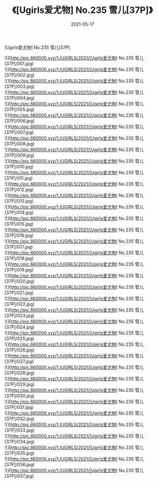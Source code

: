 ﻿---
layout: post
title:  《[Ugirls爱尤物] No.235 雪儿[37P]》
date:   2021-05-17
img: http://pic.660000.xyz/1:/UGIRLS/2021/[Ugirls爱尤物] No.235 雪儿[37P]/000.jpg
categories: [美女, 清纯, 唯美]
---

[Ugirls爱尤物] No.235 雪儿[37P]

  ![](http://pic.660000.xyz/1:/UGIRLS/2021/[Ugirls爱尤物] No.235 雪儿[37P]/001.jpg) <br> ![](http://pic.660000.xyz/1:/UGIRLS/2021/[Ugirls爱尤物] No.235 雪儿[37P]/002.jpg) <br> ![](http://pic.660000.xyz/1:/UGIRLS/2021/[Ugirls爱尤物] No.235 雪儿[37P]/003.jpg) <br> ![](http://pic.660000.xyz/1:/UGIRLS/2021/[Ugirls爱尤物] No.235 雪儿[37P]/004.jpg) <br> ![](http://pic.660000.xyz/1:/UGIRLS/2021/[Ugirls爱尤物] No.235 雪儿[37P]/005.jpg) <br> ![](http://pic.660000.xyz/1:/UGIRLS/2021/[Ugirls爱尤物] No.235 雪儿[37P]/006.jpg) <br> ![](http://pic.660000.xyz/1:/UGIRLS/2021/[Ugirls爱尤物] No.235 雪儿[37P]/007.jpg) <br> ![](http://pic.660000.xyz/1:/UGIRLS/2021/[Ugirls爱尤物] No.235 雪儿[37P]/008.jpg) <br> ![](http://pic.660000.xyz/1:/UGIRLS/2021/[Ugirls爱尤物] No.235 雪儿[37P]/009.jpg) <br> ![](http://pic.660000.xyz/1:/UGIRLS/2021/[Ugirls爱尤物] No.235 雪儿[37P]/010.jpg) <br> ![](http://pic.660000.xyz/1:/UGIRLS/2021/[Ugirls爱尤物] No.235 雪儿[37P]/011.jpg) <br> ![](http://pic.660000.xyz/1:/UGIRLS/2021/[Ugirls爱尤物] No.235 雪儿[37P]/012.jpg) <br> ![](http://pic.660000.xyz/1:/UGIRLS/2021/[Ugirls爱尤物] No.235 雪儿[37P]/013.jpg) <br> ![](http://pic.660000.xyz/1:/UGIRLS/2021/[Ugirls爱尤物] No.235 雪儿[37P]/014.jpg) <br> ![](http://pic.660000.xyz/1:/UGIRLS/2021/[Ugirls爱尤物] No.235 雪儿[37P]/015.jpg) <br> ![](http://pic.660000.xyz/1:/UGIRLS/2021/[Ugirls爱尤物] No.235 雪儿[37P]/016.jpg) <br> ![](http://pic.660000.xyz/1:/UGIRLS/2021/[Ugirls爱尤物] No.235 雪儿[37P]/017.jpg) <br> ![](http://pic.660000.xyz/1:/UGIRLS/2021/[Ugirls爱尤物] No.235 雪儿[37P]/018.jpg) <br> ![](http://pic.660000.xyz/1:/UGIRLS/2021/[Ugirls爱尤物] No.235 雪儿[37P]/019.jpg) <br> ![](http://pic.660000.xyz/1:/UGIRLS/2021/[Ugirls爱尤物] No.235 雪儿[37P]/020.jpg) <br> ![](http://pic.660000.xyz/1:/UGIRLS/2021/[Ugirls爱尤物] No.235 雪儿[37P]/021.jpg) <br> ![](http://pic.660000.xyz/1:/UGIRLS/2021/[Ugirls爱尤物] No.235 雪儿[37P]/022.jpg) <br> ![](http://pic.660000.xyz/1:/UGIRLS/2021/[Ugirls爱尤物] No.235 雪儿[37P]/023.jpg) <br> ![](http://pic.660000.xyz/1:/UGIRLS/2021/[Ugirls爱尤物] No.235 雪儿[37P]/024.jpg) <br> ![](http://pic.660000.xyz/1:/UGIRLS/2021/[Ugirls爱尤物] No.235 雪儿[37P]/025.jpg) <br> ![](http://pic.660000.xyz/1:/UGIRLS/2021/[Ugirls爱尤物] No.235 雪儿[37P]/026.jpg) <br> ![](http://pic.660000.xyz/1:/UGIRLS/2021/[Ugirls爱尤物] No.235 雪儿[37P]/027.jpg) <br> ![](http://pic.660000.xyz/1:/UGIRLS/2021/[Ugirls爱尤物] No.235 雪儿[37P]/028.jpg) <br> ![](http://pic.660000.xyz/1:/UGIRLS/2021/[Ugirls爱尤物] No.235 雪儿[37P]/029.jpg) <br> ![](http://pic.660000.xyz/1:/UGIRLS/2021/[Ugirls爱尤物] No.235 雪儿[37P]/030.jpg) <br> ![](http://pic.660000.xyz/1:/UGIRLS/2021/[Ugirls爱尤物] No.235 雪儿[37P]/031.jpg) <br> ![](http://pic.660000.xyz/1:/UGIRLS/2021/[Ugirls爱尤物] No.235 雪儿[37P]/032.jpg) <br> ![](http://pic.660000.xyz/1:/UGIRLS/2021/[Ugirls爱尤物] No.235 雪儿[37P]/033.jpg) <br> ![](http://pic.660000.xyz/1:/UGIRLS/2021/[Ugirls爱尤物] No.235 雪儿[37P]/034.jpg) <br> ![](http://pic.660000.xyz/1:/UGIRLS/2021/[Ugirls爱尤物] No.235 雪儿[37P]/035.jpg) <br> ![](http://pic.660000.xyz/1:/UGIRLS/2021/[Ugirls爱尤物] No.235 雪儿[37P]/036.jpg) <br> ![](http://pic.660000.xyz/1:/UGIRLS/2021/[Ugirls爱尤物] No.235 雪儿[37P]/037.jpg) <br>